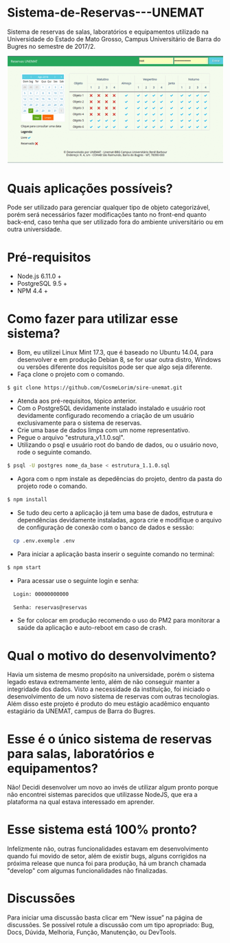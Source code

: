 # Sistema-de-Reservas---UNEMAT
Sistema de reservas de salas, laboratórios e equipamentos utilizado na Universidade do Estado de Mato Grosso, Campus Universitário de Barra do Bugres no semestre de 2017/2.
<p align="center">
  <img src="overview.gif" alt="Imagens do sistema" />
</p>

# Quais aplicações possíveis?
Pode ser utilizado para gerenciar qualquer tipo de objeto categorizável, porém será necessários fazer modificações tanto no front-end quanto back-end, caso tenha que ser utilizado fora do ambiente universitário ou em outra universidade.

# Pré-requisitos
  * Node.js 6.11.0 +
  * PostgreSQL 9.5 +
  * NPM 4.4 +

# Como fazer para utilizar esse sistema?
  * Bom, eu utilizei Linux Mint 17.3, que é baseado no Ubuntu 14.04, para desenvolver e em produção Debian 8, se for usar outra distro, Windows ou versões diferente dos requisitos pode ser que algo seja diferente.
  * Faça clone o projeto com o comando.
```bash
$ git clone https://github.com/CosmeLorim/sire-unemat.git
```
  * Atenda aos pré-requisitos, tópico anterior.
  * Com o PostgreSQL devidamente instalado instalado e usuário root devidamente configurado recomendo a criação de um usuário exclusivamente para o sistema de reservas.
  * Crie uma base de dados limpa com um nome representativo.
  * Pegue o arquivo "estrutura_v1.1.0.sql".
  * Utilizando o psql e usuário root do bando de dados, ou o usuário novo, rode o seguinte comando.
```bash
$ psql -U postgres nome_da_base < estrutura_1.1.0.sql
```
  * Agora com o npm instale as depedências do projeto, dentro da pasta do projeto rode o comando.
```bash
$ npm install
```
  * Se tudo deu certo a aplicação já tem uma base de dados, estrutura e dependências devidamente instaladas, agora crie e modifique o arquivo de configuração de conexão com o banco de dados e sessão:
```bash
  cp .env.exemple .env
```
  * Para iniciar a aplicação basta inserir o seguinte comando no terminal:
```bash
$ npm start
```
  * Para acessar use o seguinte login e senha:
```bash
  Login: 00000000000
```
```bash
  Senha: reservas@reservas
```
  * Se for colocar em produção recomendo o uso do PM2 para monitorar a saúde da aplicação e auto-reboot em caso de crash.

# Qual o motivo do desenvolvimento?
Havia um sistema de mesmo propósito na universidade, porém o sistema legado estava extremamente lento, além de não conseguir manter a integridade dos dados. Visto a necessidade da instituição, foi iniciado o desenvolvimento de um novo sistema de reservas com outras tecnologias.
Além disso este projeto é produto do meu estágio acadêmico enquanto estagiário da UNEMAT, campus de Barra do Bugres.

# Esse é o único sistema de reservas para salas, laboratórios e equipamentos?
Não! Decidi desenvolver um novo ao invés de utilizar algum pronto porque não encontrei sistemas parecidos que utilizasse NodeJS, que era a plataforma na qual estava interessado em aprender.

# Esse sistema está 100% pronto?
Infelizmente não, outras funcionalidades estavam em desenvolvimento quando fui movido de setor, além de existir bugs, alguns corrigidos na próxima release que nunca foi para produção, há um branch chamada "develop" com algumas funcionalidades não finalizadas.

# Discussões
Para iniciar uma discussão basta clicar em “New issue” na página de discussões. Se possível rotule a discussão com um tipo apropriado: Bug, Docs, Dúvida, Melhoria, Função, Manutenção, ou DevTools.
